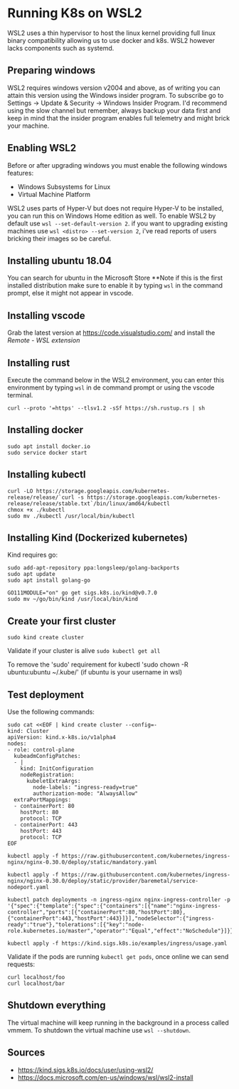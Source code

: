 # Running K8s on WSL2
WSL2 uses a thin hypervisor to host the linux kernel providing full linux binary compatibility allowing us 
to use docker and k8s. WSL2 however lacks components such as systemd.

## Preparing windows
WSL2 requires windows version v2004 and above, as of writing you can attain this version using the Windows insider program. 
To subscribe go to Settings -> Update & Security -> Windows Insider Program. 
I'd recommend using the slow channel but remember, always backup your data first and 
keep in mind that the insider program enables full telemetry and might brick your machine.

## Enabling WSL2
Before or after upgrading windows you must enable the following windows features:
* Windows Subsystems for Linux 
* Virtual Machine Platform

WSL2 uses parts of Hyper-V but does not require Hyper-V to be installed, you can run this on Windows Home edition as well. 
To enable WSL2 by default use `wsl --set-default-version 2`. 
if you want to upgrading existing machines use `wsl <distro> --set-version 2`,
i've read reports of users bricking their images so be careful.

## Installing ubuntu 18.04
You can search for ubuntu in the Microsoft Store
**Note if this is the first installed distribution make sure to enable it by typing `wsl` in the command prompt, else it might not appear in vscode.

## Installing vscode 
Grab the latest version at https://code.visualstudio.com/ and install the _Remote - WSL extension_

## Installing rust
Execute the command below in the WSL2 environment, you can enter this environment by typing `wsl` in de command prompt or using the vscode terminal.
```
curl --proto '=https' --tlsv1.2 -sSf https://sh.rustup.rs | sh
``` 

## Installing docker
```
sudo apt install docker.io
sudo service docker start
```

## Installing kubectl 
```
curl -LO https://storage.googleapis.com/kubernetes-release/release/`curl -s https://storage.googleapis.com/kubernetes-release/release/stable.txt`/bin/linux/amd64/kubectl
chmox +x ./kubectl
sudo mv ./kubectl /usr/local/bin/kubectl
```

## Installing Kind (Dockerized kubernetes)
Kind requires go:
```
sudo add-apt-repository ppa:longsleep/golang-backports
sudo apt update
sudo apt install golang-go
```

```
GO111MODULE="on" go get sigs.k8s.io/kind@v0.7.0
sudo mv ~/go/bin/kind /usr/local/bin/kind
```

## Create your first cluster
```
sudo kind create cluster
```
Validate if your cluster is alive `sudo kubectl get all`

To remove the 'sudo' requirement for kubectl
'sudo chown -R ubuntu:ubuntu ~/.kube/' (if ubuntu is your username in wsl)

## Test deployment
Use the following commands:
```
sudo cat <<EOF | kind create cluster --config=-
kind: Cluster
apiVersion: kind.x-k8s.io/v1alpha4
nodes:
- role: control-plane
  kubeadmConfigPatches:
  - |
    kind: InitConfiguration
    nodeRegistration:
      kubeletExtraArgs:
        node-labels: "ingress-ready=true"
        authorization-mode: "AlwaysAllow"
  extraPortMappings:
  - containerPort: 80
    hostPort: 80
    protocol: TCP
  - containerPort: 443
    hostPort: 443
    protocol: TCP
EOF
```
```
kubectl apply -f https://raw.githubusercontent.com/kubernetes/ingress-nginx/nginx-0.30.0/deploy/static/mandatory.yaml

kubectl apply -f https://raw.githubusercontent.com/kubernetes/ingress-nginx/nginx-0.30.0/deploy/static/provider/baremetal/service-nodeport.yaml

kubectl patch deployments -n ingress-nginx nginx-ingress-controller -p '{"spec":{"template":{"spec":{"containers":[{"name":"nginx-ingress-controller","ports":[{"containerPort":80,"hostPort":80},{"containerPort":443,"hostPort":443}]}],"nodeSelector":{"ingress-ready":"true"},"tolerations":[{"key":"node-role.kubernetes.io/master","operator":"Equal","effect":"NoSchedule"}]}}}}'

kubectl apply -f https://kind.sigs.k8s.io/examples/ingress/usage.yaml
```

Validate if the  pods are running `kubectl get pods`, once online we can send requests:
```
curl localhost/foo
curl localhost/bar
```

## Shutdown everything
The virtual machine will keep running in the background in a process called vmmem. To shutdown the virtual machine use `wsl --shutdown`.

## Sources
- https://kind.sigs.k8s.io/docs/user/using-wsl2/
- https://docs.microsoft.com/en-us/windows/wsl/wsl2-install
